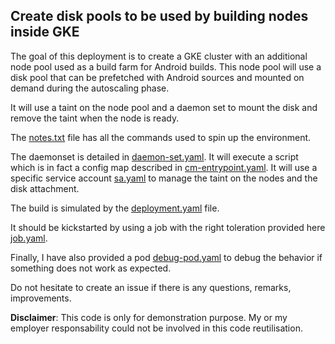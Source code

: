 ## Create disk pools to be used by building nodes inside GKE


The goal of this deployment is to create a GKE cluster with an additional node pool used as a build farm for Android builds.
This node pool will use a disk pool that can be prefetched with Android sources and mounted on demand during the autoscaling phase.

It will use a taint on the node pool and a daemon set to mount the disk and remove the taint when the node is ready.

The [notes.txt](notes.txt) file has all the commands used to spin up the environment.

The daemonset is detailed in [daemon-set.yaml](daemon-set.yaml).
It will execute a script which is in fact a config map described in [cm-entrypoint.yaml](cm-entrypoint.yaml).
It will use a specific service account [sa.yaml](sa.yaml) to manage the taint on the nodes and the disk attachment.

The build is simulated by the [deployment.yaml](deployment.yaml) file.

It should be kickstarted by using a job with the right toleration provided here [job.yaml](job.yaml).

Finally, I have also provided a pod [debug-pod.yaml](debug-pod.yaml) to debug the behavior if something does not work as expected.

Do not hesitate to create an issue if there is any questions, remarks, improvements.

**Disclaimer**: This code is only for demonstration purpose. My or my employer responsability could not be involved in this code reutilisation.
